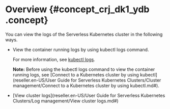 # Overview {#concept_crj_dk1_ydb .concept}

You can view the logs of the Serverless Kubernetes cluster in the following ways.

-   View the container running logs by using kubectl logs command.

    For more information, see [kubectl logs](https://kubernetes.io/docs/reference/generated/kubectl/kubectl-commands#logs).

    **Note:** Before using the kubectl logs command to view the container running logs, see [Connect to a Kubernetes cluster by using kubectl](reseller.en-US/User Guide for Serverless Kubernetes Clusters/Cluster management/Connect to a Kubernetes cluster by using kubectl.md#).

-   [View cluster logs](reseller.en-US/User Guide for Serverless Kubernetes Clusters/Log management/View cluster logs.md#)

